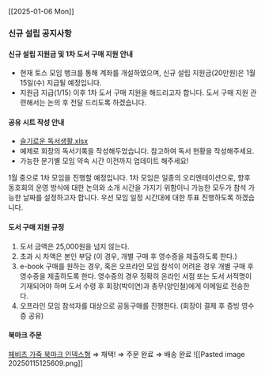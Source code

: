 
[[2025-01-06 Mon]]

### 신규 설립 공지사항
#### 신규 설립 지원금 및 1차 도서 구매 지원 안내 
- 현재 토스 모임 뱅크를 통해 계좌를 개설하였으며, 신규 설립 지원금(20만원)은 1월 15일(수) 지급될 예정입니다.
- 지원금 지급(1/15) 이후 1차 도서 구매 지원을 해드리고자 합니다. 도서 구매 지원 관련해서는 논의 후 전달 드리도록 하겠습니다.
#### 공유 시트 작성 안내
- [슬기로운 독서생활.xlsx](https://insightonkr-my.sharepoint.com/:x:/g/personal/yypark_insighton_kr/EcMdjFCuHU5KqbVN399-530BAxZ1prn6J7XKSeKZbs8agA)
- 예제로 회장의 독서기록을 작성해두었습니다. 참고하여 독서 현황을 작성해주세요.
- 가능한 분기별 모임 약속 시간 이전까지 업데이트 해주세요!

1월 중으로 1차 모임을 진행할 예정입니다.
1차 모임은 일종의 오리엔테이션으로, 향후 동호회의 운영 방식에 대한 논의와 소개 시간을 가지기 위함이니 가능한 모두가 참석 가능한 날짜를 설정하고자 합니다. 우선 모임 일정 시간대에 대한 투표 진행하도록 하겠습니다.


#### 도서 구매 지원 규정
1. 도서 금액은 25,000원을 넘지 않는다.
2. 초과 시 차액은 본인 부담 (이 경우, 개별 구매 후 영수증을 제출하도록 한다.)
3. e-book 구매를 원하는 경우, 혹은 오프라인 모임 참석이 어려운 경우 개별 구매 후 영수증을 제출하도록 한다.
	영수증의 경우 정확히 온라인 서점 또는 도서 서적명이 기재되어야 하며 도서 수령 후 회장(박이연)과 총무(양인철)에게 이메일로 전송한다.
4. 오프라인 모임 참석자를 대상으로 공동구매를 진행한다. (회장이 결제 후 증빙 영수증 공유)


#### 북마크 주문

[헤비츠 가죽 북마크 인덱스형](https://smartstore.naver.com/hevitz/products/6989666711?NaPm=ct%3Dm5ltts9c%7Cci%3D02ec1116adeb4039fcae1a6a11a1995bec3bfa9d%7Ctr%3Dslsl%7Csn%3D343105%7Chk%3D78597c8615b6feec128deee566659e7e96b40b15&nl-au=58da262846d94939ba787f69eb414fd3&nl-query=%EA%B0%80%EC%A3%BD+%EB%B6%81%EB%A7%88%ED%81%AC) ⇒ 채택! ⇒ 주문 완료 ⇒ 배송 완료 
![[Pasted image 20250115125609.png]]


